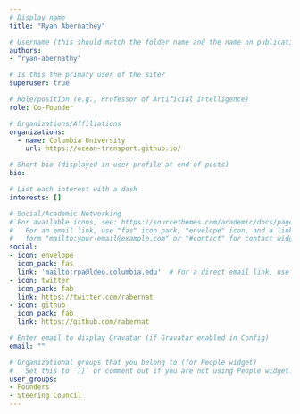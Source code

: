 ```yaml
---
# Display name
title: "Ryan Abernathey"

# Username (this should match the folder name and the name on publications)
authors:
- "ryan-abernathy"

# Is this the primary user of the site?
superuser: true

# Role/position (e.g., Professor of Artificial Intelligence)
role: Co-Founder

# Organizations/Affiliations
organizations:
  - name: Columbia University
    url: https://ocean-transport.github.io/

# Short bio (displayed in user profile at end of posts)
bio:

# List each interest with a dash
interests: []

# Social/Academic Networking
# For available icons, see: https://sourcethemes.com/academic/docs/page-builder/#icons
#   For an email link, use "fas" icon pack, "envelope" icon, and a link in the
#   form "mailto:your-email@example.com" or "#contact" for contact widget.
social:
- icon: envelope
  icon_pack: fas
  link: 'mailto:rpa@ldeo.columbia.edu'  # For a direct email link, use "mailto:test@example.org".
- icon: twitter
  icon_pack: fab
  link: https://twitter.com/rabernat
- icon: github
  icon_pack: fab
  link: https://github.com/rabernat

# Enter email to display Gravatar (if Gravatar enabled in Config)
email: ""

# Organizational groups that you belong to (for People widget)
#   Set this to `[]` or comment out if you are not using People widget.
user_groups:
- Founders
- Steering Council
---
```

